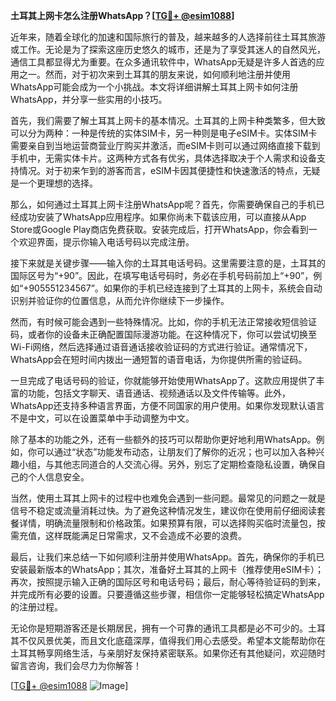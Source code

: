 **土耳其上网卡怎么注册WhatsApp？[[TG💪+ @esim1088](https://t.me/s/esim1088)]**

近年来，随着全球化的加速和国际旅行的普及，越来越多的人选择前往土耳其旅游或工作。无论是为了探索这座历史悠久的城市，还是为了享受其迷人的自然风光，通信工具都显得尤为重要。在众多通讯软件中，WhatsApp无疑是许多人首选的应用之一。然而，对于初次来到土耳其的朋友来说，如何顺利地注册并使用WhatsApp可能会成为一个小挑战。本文将详细讲解土耳其上网卡如何注册WhatsApp，并分享一些实用的小技巧。

首先，我们需要了解土耳其上网卡的基本情况。土耳其的上网卡种类繁多，但大致可以分为两种：一种是传统的实体SIM卡，另一种则是电子eSIM卡。实体SIM卡需要亲自到当地运营商营业厅购买并激活，而eSIM卡则可以通过网络直接下载到手机中，无需实体卡片。这两种方式各有优劣，具体选择取决于个人需求和设备支持情况。对于初来乍到的游客而言，eSIM卡因其便捷性和快速激活的特点，无疑是一个更理想的选择。

那么，如何通过土耳其上网卡注册WhatsApp呢？首先，你需要确保自己的手机已经成功安装了WhatsApp应用程序。如果你尚未下载该应用，可以直接从App Store或Google Play商店免费获取。安装完成后，打开WhatsApp，你会看到一个欢迎界面，提示你输入电话号码以完成注册。

接下来就是关键步骤——输入你的土耳其电话号码。这里需要注意的是，土耳其的国际区号为“+90”。因此，在填写电话号码时，务必在手机号码前加上“+90”，例如“+905551234567”。如果你的手机已经连接到了土耳其的上网卡，系统会自动识别并验证你的位置信息，从而允许你继续下一步操作。

然而，有时候可能会遇到一些特殊情况。比如，你的手机无法正常接收短信验证码，或者你的设备未正确配置国际漫游功能。在这种情况下，你可以尝试切换至Wi-Fi网络，然后选择通过语音通话接收验证码的方式进行验证。通常情况下，WhatsApp会在短时间内拨出一通短暂的语音电话，为你提供所需的验证码。

一旦完成了电话号码的验证，你就能够开始使用WhatsApp了。这款应用提供了丰富的功能，包括文字聊天、语音通话、视频通话以及文件传输等。此外，WhatsApp还支持多种语言界面，方便不同国家的用户使用。如果你发现默认语言不是中文，可以在设置菜单中手动调整为中文。

除了基本的功能之外，还有一些额外的技巧可以帮助你更好地利用WhatsApp。例如，你可以通过“状态”功能发布动态，让朋友们了解你的近况；也可以加入各种兴趣小组，与其他志同道合的人交流心得。另外，别忘了定期检查隐私设置，确保自己的个人信息安全。

当然，使用土耳其上网卡的过程中也难免会遇到一些问题。最常见的问题之一就是信号不稳定或流量消耗过快。为了避免这种情况发生，建议你在使用前仔细阅读套餐详情，明确流量限制和价格政策。如果预算有限，可以选择购买临时流量包，按需充值，这样既能满足日常需求，又不会造成不必要的浪费。

最后，让我们来总结一下如何顺利注册并使用WhatsApp。首先，确保你的手机已安装最新版本的WhatsApp；其次，准备好土耳其的上网卡（推荐使用eSIM卡）；再次，按照提示输入正确的国际区号和电话号码；最后，耐心等待验证码的到来，并完成所有必要的设置。只要遵循这些步骤，相信你一定能够轻松搞定WhatsApp的注册过程。

无论你是短期游客还是长期居民，拥有一个可靠的通讯工具都是必不可少的。土耳其不仅风景优美，而且文化底蕴深厚，值得我们用心去感受。希望本文能帮助你在土耳其畅享网络生活，与亲朋好友保持紧密联系。如果你还有其他疑问，欢迎随时留言咨询，我们会尽力为你解答！

[[TG💪+ @esim1088](https://t.me/s/esim1088) ![Image](https://i.postimg.cc/4NQfJmqS/Snipaste-2025-05-13-00-14-12.png)]